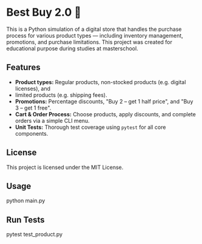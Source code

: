 # Best Buy 2.0 🛒

This is a Python simulation of a digital store that handles the purchase process for various
product types — including inventory management, promotions, and purchase limitations. This 
project was created for educational purpose during studies at masterschool.

## Features

- **Product types:** Regular products, non-stocked products (e.g. digital licenses), and 
- limited products (e.g. shipping fees).
- **Promotions:** Percentage discounts, "Buy 2 – get 1 half price", and "Buy 3 – get 1 free".
- **Cart & Order Process:** Choose products, apply discounts, and complete orders via a simple
CLI menu.
- **Unit Tests:** Thorough test coverage using `pytest` for all core components.

## License

This project is licensed under the MIT License.

##  Usage

python main.py


## Run Tests

pytest test_product.py
